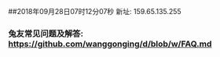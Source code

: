 ##2018年09月28日07时12分07秒 新址: 159.65.135.255
### 兔友常见问题及解答: https://github.com/wanggonging/d/blob/w/FAQ.md

